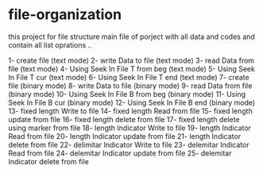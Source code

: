 # file-organization
this project for file structure main file of porject with all data and codes 
and contain all list oprations ..

1- create file (text mode)
2- write Data to file (text mode)
3- read Data from file (text mode)
4- Using Seek In File T from beg (text mode)
5- Using Seek In File T cur (text mode)
6- Using Seek In File T end (text mode)
7- create file (binary mode)
8- write Data to file (binary mode)
9- read Data from file (binary mode)
10- Using Seek In File B from beg (binary mode)
11- Using Seek In File B cur (binary mode)
12- Using Seek In File B end (binary mode)
13- fixed length Write to file
14- fixed length Read from file
15- fixed length update from file
16- fixed length delete from file
17- fixed length delete using marker from file
18- length Indicator Write to file
19- length Indicator Read from file
20- length Indicator update from file
21- length Indicator delete from file
22- delimitar Indicator Write to file
23- delemitar Indicator Read from file
24- delemitar Indicator update from file
25- delemitar Indicator delete from file

